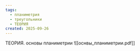 ```yaml
---
tags:
  - планиметрия
  - треугольники
  - ТЕОРИЯ
created: 2025-09-26
---
```

ТЕОРИЯ. основы планиметрии
![[оснвы_планиметрии.pdf]]